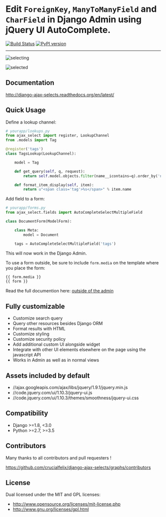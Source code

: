 # Edit `ForeignKey`, `ManyToManyField` and `CharField` in Django Admin using jQuery UI AutoComplete.

[![Build Status](https://travis-ci.org/crucialfelix/django-ajax-selects.svg?branch=master)](https://travis-ci.org/crucialfelix/django-ajax-selects) [![PyPI version](https://badge.fury.io/py/django-ajax-selects.svg)](https://badge.fury.io/py/django-ajax-selects)

---

![selecting](/docs/source/_static/kiss.png?raw=true)

![selected](/docs/source/_static/kiss-all.png?raw=true)

## Documentation

http://django-ajax-selects.readthedocs.org/en/latest/

## Quick Usage

Define a lookup channel:

```python
# yourapp/lookups.py
from ajax_select import register, LookupChannel
from .models import Tag

@register('tags')
class TagsLookup(LookupChannel):

    model = Tag

    def get_query(self, q, request):
        return self.model.objects.filter(name__icontains=q).order_by('name')[:50]

    def format_item_display(self, item):
        return u"<span class='tag'>%s</span>" % item.name
```

Add field to a form:

```python
# yourapp/forms.py
from ajax_select.fields import AutoCompleteSelectMultipleField

class DocumentForm(ModelForm):

    class Meta:
        model = Document

    tags = AutoCompleteSelectMultipleField('tags')
```

This will now work in the Django Admin.

To use a form outside, be sure to include `form.media` on the template where you place the form:

```html
{{ form.media }}
{{ form }}
```

Read the full documention here: [outside of the admin](http://django-ajax-selects.readthedocs.io/en/latest/Outside-of-Admin.html)

## Fully customizable

* Customize search query
* Query other resources besides Django ORM
* Format results with HTML
* Customize styling
* Customize security policy
* Add additional custom UI alongside widget
* Integrate with other UI elements elsewhere on the page using the javascript API
* Works in Admin as well as in normal views

## Assets included by default

* //ajax.googleapis.com/ajax/libs/jquery/1.9.1/jquery.min.js
* //code.jquery.com/ui/1.10.3/jquery-ui.js
* //code.jquery.com/ui/1.10.3/themes/smoothness/jquery-ui.css

## Compatibility

* Django >=1.8, <3.0
* Python >=2.7, >=3.5

## Contributors

Many thanks to all contributors and pull requesters !

https://github.com/crucialfelix/django-ajax-selects/graphs/contributors

## License

Dual licensed under the MIT and GPL licenses:

* http://www.opensource.org/licenses/mit-license.php
* http://www.gnu.org/licenses/gpl.html
